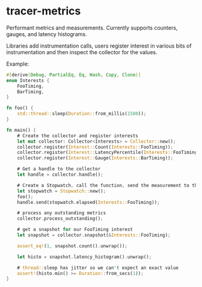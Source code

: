 # tracer-metrics

Performant metrics and measurements.  Currently supports counters, gauges,
and latency histograms.

Libraries add instrumentation calls, users register interest in various
bits of instrumentation and then inspect the collector for the values.

Example:

```rust
#[derive(Debug, PartialEq, Eq, Hash, Copy, Clone)]
enum Interests {
    FooTiming,
    BarTiming,
}

fn foo() {
    std::thread::sleep(Duration::from_millis(1500));
}

fn main() {
    # Create the collector and register interests
    let mut collector: Collector<Interests> = Collector::new();
    collector.register(Interest::Count(Interests::FooTiming));
    collector.register(Interest::LatencyPercentile(Interests::FooTiming));
    collector.register(Interest::Gauge(Interests::BarTiming));

    # Get a handle to the collector
    let handle = collector.handle();

    # Create a Stopwatch, call the function, send the measurement to the handle
    let stopwatch = Stopwatch::new();
    foo();
    handle.send(stopwatch.elapsed(Interests::FooTiming));

    # process any outstanding metrics
    collector.process_outstanding();

    # get a snapshot for our FooTiming interest
    let snapshot = collector.snapshot(&Interests::FooTiming);

    assert_eq!(1, snapshot.count().unwrap());

    let histo = snapshot.latency_histogram().unwrap();

    # thread::sleep has jitter so we can't expect an exact value
    assert!(histo.min() >= Duration::from_secs(1));
}
```

